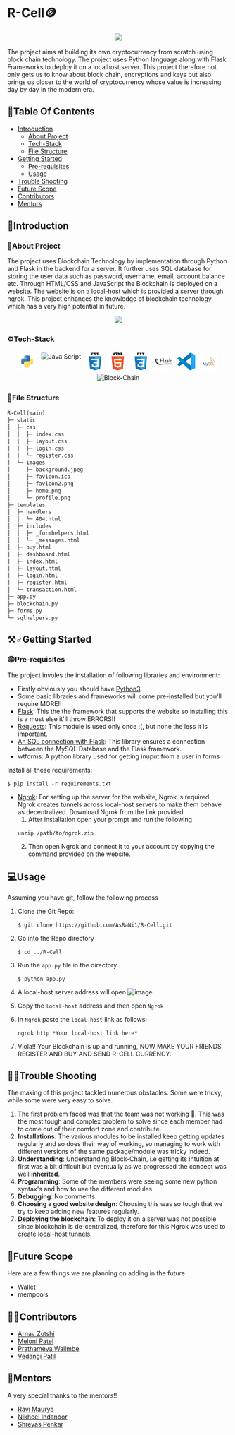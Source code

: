 # R-Cell🪙
<p align="center"><img src="https://user-images.githubusercontent.com/84843295/145799465-e01ccde2-fd06-43af-b835-e843666bb24b.png" /></p>
The project aims at building its own cryptocurrency from scratch using block chain technology. The project uses Python language along with Flask Frameworks to deploy it on a localhost server. This project therefore not only gets us to know about block chain, encryptions and keys but also brings us closer to the world of cryptocurrency whose value is increasing day by day in the modern era.

## 📃Table Of Contents
* [Introduction](#introduction)
  * [About Project](#about-project)
  * [Tech-Stack](#tech-stack)
  * [File Structure](#file-structure)
* [Getting Started](#getting-started)
  * [Pre-requisites](#pre-requisites)
  * [Usage](#usage)
* [Trouble Shooting](#trouble-shooting)
* [Future Scope](#future-scope)
* [Contributors](#contributors)
* [Mentors](#mentors)

## 🙂Introduction

### 🤔About Project
The project uses Blockchain Technology by implementation through Python and Flask in the backend for a server. It further uses SQL database for storing the user data such as password, username, email, account balance etc. Through HTML/CSS and JavaScript the Blockchain is deployed on a website. The website is on a local-host which is provided a server through ngrok. This project enhances the knowledge of blockchain technology which has a very high potential in future.
<p align="center"><img src="https://user-images.githubusercontent.com/84843295/146186109-84229fdc-d7e7-4159-8619-b26506a2a62f.jpeg" /></p>

### ⚙️Tech-Stack
<p align="center">
<img src="https://raw.githubusercontent.com/github/explore/80688e429a7d4ef2fca1e82350fe8e3517d3494d/topics/python/python.png" alt="Python" height="40" style="vertical-align:top; margin:4px">
<img src="https://user-images.githubusercontent.com/84843295/146195365-6091ba76-93b5-45c2-967b-ae8831a501fa.png" alt="Java Script" height="40" style="vertical-align:top; margin:4px">
<img src="https://raw.githubusercontent.com/github/explore/80688e429a7d4ef2fca1e82350fe8e3517d3494d/topics/css/css.png" alt="css" height="40" style="vertical-align:top; margin:4px">
<img src="https://raw.githubusercontent.com/github/explore/80688e429a7d4ef2fca1e82350fe8e3517d3494d/topics/html/html.png" alt="html" height="40" style="vertical-align:top; margin:4px">
<img src="https://raw.githubusercontent.com/github/explore/80688e429a7d4ef2fca1e82350fe8e3517d3494d/topics/css/css.png" alt="css" height="40" style="vertical-align:top; margin:4px">
<img src="https://raw.githubusercontent.com/github/explore/80688e429a7d4ef2fca1e82350fe8e3517d3494d/topics/flask/flask.png" alt="flask" height="40" style="vertical-align:top; margin:4px">
<img src="https://raw.githubusercontent.com/github/explore/80688e429a7d4ef2fca1e82350fe8e3517d3494d/topics/visual-studio-code/visual-studio-code.png" alt="VS Code" height="40" style="vertical-align:top; margin:4px">
<img src="https://raw.githubusercontent.com/github/explore/80688e429a7d4ef2fca1e82350fe8e3517d3494d/topics/mysql/mysql.png" alt="MySQL" height="40" style="vertical-align:top; margin:4px">
<img src="https://user-images.githubusercontent.com/84843295/146194516-a5a1dea3-b779-4a3f-8672-a02ead2267c6.png" alt="Block-Chain" height="40" style="vertical-align:top; margin:4px">
</p>

### 📁File Structure
```
R-Cell(main)
├─ static                   
│  ├─ css                   
│  │  ├─ index.css          
│  │  ├─ layout.css         
│  │  ├─ login.css          
│  │  └─ register.css       
│  └─ images                
│     ├─ background.jpeg    
│     ├─ favicon.ico        
│     ├─ favicon2.png       
│     ├─ home.png           
│     └─ profile.png        
├─ templates                
│  ├─ handlers              
│  │  └─ 404.html           
│  ├─ includes              
│  │  ├─ _formhelpers.html  
│  │  └─ _messages.html     
│  ├─ buy.html              
│  ├─ dashboard.html        
│  ├─ index.html            
│  ├─ layout.html           
│  ├─ login.html            
│  ├─ register.html         
│  └─ transaction.html      
├─ app.py                   
├─ blockchain.py            
├─ forms.py                 
└─ sqlhelpers.py
 ```
## ⚒️♂️Getting Started

### 😁Pre-requisites
The project involes the installation of following libraries and environment:
* Firstly obviously you should have [Python3](https://www.python.org/downloads/).
* Some basic libraries and frameworks will come pre-installed but you'll require MORE!!
* [Flask](https://flask.palletsprojects.com/en/2.0.x/): This the the framework that supports the website so installing this is a must else it'll throw ERRORS!!
* [Requests](https://pypi.org/project/requests/): This module is used only once :(, but none the less it is important.
* [An SQL connection with Flask](https://flask-mysqldb.readthedocs.io/en/latest/): This library ensures a connection between the MySQL Database and the Flask framework.
* wtforms: A python library used for getting inuput from a user in forms

Install all these requirements:
```
$ pip install -r requirements.txt
```

* [Ngrok](https://ngrok.com/): For setting up the server for the website, Ngrok is required. Ngrok creates tunnels across local-host servers to make them behave as decentralized.  Download Ngrok from the link provided.
  1. After installation open your prompt and run the following
  ```
  unzip /path/to/ngrok.zip
  ```
  2. Then open Ngrok and connect it to your account by copying the command provided on the website.
  
## 💻Usage
Assuming you have git, follow the following process
1. Clone the Git Repo:
   ```
   $ git clone https://github.com/AsRaNi1/R-Cell.git
   ```
2. Go into the Repo directory
   ```
   $ cd ../R-Cell
   ```
3. Run the `app.py` file in the directory
   ```
   $ python app.py
   ```
4. A local-host server address will open
   ![image](https://user-images.githubusercontent.com/84843295/146188192-f851c340-8cd0-42c5-b22f-c4c02a961536.png)

5. Copy the `local-host` address and then open `Ngrok`
6. In `Ngrok` paste the `local-host` link as follows:
   ```
   ngrok http *Your local-host link here*
   ```
7. Viola!! Your Blockchain is up and running, NOW MAKE YOUR FRIENDS REGISTER AND BUY AND SEND R-CELL CURRENCY.

## 😵‍💫Trouble Shooting
The making of this project tackled numerous obstacles. Some were tricky, while some were very easy to solve.
1. The first problem faced was that the team was not working 🙂. This was the most tough and complex problem to solve since each member had to come out of their comfort zone and contribute.
2. **Installations**: The various modules to be installed keep getting updates regularly and so does their way of working, so managing to work with different versions of the same package/module was tricky indeed.
3. **Understanding**: Understanding Block-Chain, i.e getting its intuition at first was a bit difficult but eventually as we progressed the concept was well **inherited**.
4. **Programming**: Some of the members were seeing some new python syntax's and how to use the different modules.
5. **Debugging**: No comments.
6. **Choosing a good website design**: Choosing this was so tough that we try to keep adding new features regularly.
7. **Deploying the blockchain**: To deploy it on a server was not possible since blockchain is de-centralized, therefore for this Ngrok was used to create local-host tunnels.


## 🔮Future Scope
Here are a few things we are planning on adding in the future
* Wallet
* mempools
## 👨‍💻Contributors
* [Arnav Zutshi](https://github.com/AsRaNi1)
* [Meloni Patel](https://github.com/meloni13)
* [Prathameya Walimbe](https://github.com/b0ngus)
* [Vedangi Patil](https://github.com/Veda-12)
## 🙏Mentors
A very special thanks to the mentors!!
* [Ravi Maurya](https://github.com/RaviMauryaHootowl)
* [Nikheel Indanoor](https://github.com/nikheelindanoor)
* [Shreyas Penkar](https://github.com/Shreyas-Penkar)

